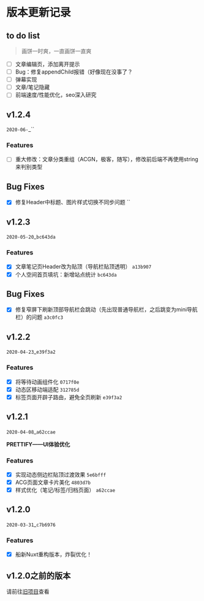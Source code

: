 # 版本更新记录
## to do list
> 画饼一时爽，一直画饼一直爽

- [ ] 文章编辑页，添加离开提示
- [ ] Bug：修复appendChild报错（好像现在没事了？
- [ ] 弹幕实现
- [ ] 文章/笔记隐藏
- [ ] 前端速度/性能优化，seo深入研究
## v1.2.4
`2020-06-`_``
### Features
- [ ] 重大修改：文章分类重组（ACGN，极客，随写），修改前后端不再使用string来判别类型
## Bug Fixes
- [X] 修复Header中标题、图片样式切换不同步问题 ``

## v1.2.3
`2020-05-20`_`bc643da`
### Features
- [X] 文章笔记页Header改为贴顶（导航栏贴顶透明） `a13b907`
- [X] 个人空间首页填坑：新增站点统计 `bc643da`
## Bug Fixes
- [X] 修复窄屏下刷新顶部导航栏会跳动（先出现普通导航栏，之后跳变为mini导航栏）的问题 `a3c0fc3`

## v1.2.2
`2020-04-23`_`e39f3a2`
### Features
- [X] 将等待动画组件化 `0717f0e`
- [X] 动态区移动端适配 `312785d`
- [X] 标签页面开辟子路由，避免全页刷新 `e39f3a2`

## v1.2.1
`2020-04-08`_`a62ccae`

**PRETTIFY——UI体验优化**
### Features
- [X] 实现动态侧边栏貼顶过渡效果 `5e6bfff`
- [X] ACG页面文章卡片美化 `4803d7b`
- [X] 样式优化（笔记/标签/归档页面） `a62ccae`

## v1.2.0
`2020-03-31`_`c7b6976`
### Features
- [X] 船新Nuxt重构版本，炸裂优化！

## v1.2.0之前的版本
请前往[旧项目](https://github.com/Bersder/nameless-blog/blob/master/CHANGE_LOG.md)查看
